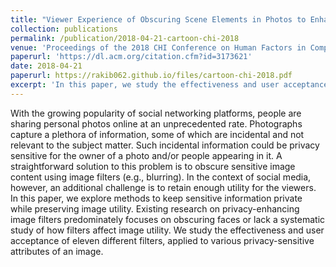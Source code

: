 ```yaml
---
title: "Viewer Experience of Obscuring Scene Elements in Photos to Enhance Privacy"
collection: publications
permalink: /publication/2018-04-21-cartoon-chi-2018
venue: 'Proceedings of the 2018 CHI Conference on Human Factors in Computing Systems'
paperurl: 'https://dl.acm.org/citation.cfm?id=3173621'
date: 2018-04-21
paperurl: https://rakib062.github.io/files/cartoon-chi-2018.pdf
excerpt: 'In this paper, we study the effectiveness and user acceptance of privacy-enhancing image filters'
---
```


With the growing popularity of social networking platforms, people are sharing personal photos online at an unprecedented rate. Photographs capture a plethora of information, some of which are incidental and not relevant to the subject matter. Such incidental information could be privacy sensitive for the owner of a photo and/or people appearing in it. A straightforward solution to this problem is to obscure sensitive image content using image filters (e.g., blurring). In the context of social media, however, an additional challenge is to retain enough utility for the viewers. In this paper, we explore methods to keep sensitive information private while preserving image utility.  Existing research on privacy-enhancing image filters predominately focuses on obscuring faces or lack a systematic study of how filters affect image utility.  We study the effectiveness and user acceptance of eleven different filters, applied to various privacy-sensitive attributes of an image.